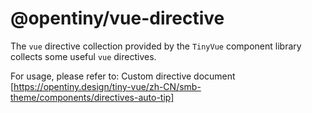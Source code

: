 # @opentiny/vue-directive

The `vue` directive collection provided by the `TinyVue` component library collects some useful `vue` directives.

For usage, please refer to: Custom directive document [https://opentiny.design/tiny-vue/zh-CN/smb-theme/components/directives-auto-tip]
